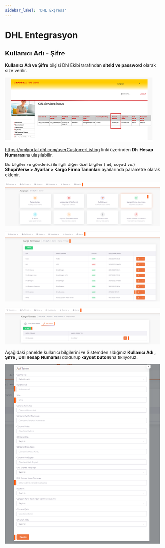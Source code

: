 ```yaml
---
sidebar_label: 'DHL Express'
---
```


# DHL Entegrasyon

## Kullanıcı Adı - Şifre

**Kullanıcı Adı ve Şifre** bilgisi Dhl Ekibi tarafından **siteId ve password** olarak size verilir.

![DHL](../cargo-entegration/img/DHL.png)

https://xmlportal.dhl.com/userCustomerListing linki üzerinden **Dhl Hesap Numarası**na ulaşılabilir.

Bu bilgiler ve gönderici ile ilgili diğer özel bilgiler ( ad, soyad vs.) **ShopiVerse > Ayarlar > Kargo Firma Tanımları**  ayarlarında parametre olarak eklenir.

![DHLE](../cargo-entegration/img/DHLe.png)

![DHLEDit](../cargo-entegration/img/DHLEdit.png)

![DHLEdit Parameter](../cargo-entegration/img/DHLEditParameter.png)

Aşağıdaki panelde kullanıcı bilgilerini ve Sistemden aldığınız **Kullanıcı Adı , Şifre , Dhl Hesap Numarası** doldurup **kaydet butonu**na tıklıyoruz.

![DHLEdit Parameter](../cargo-entegration/img/DHLEditParameterSave.png)


 